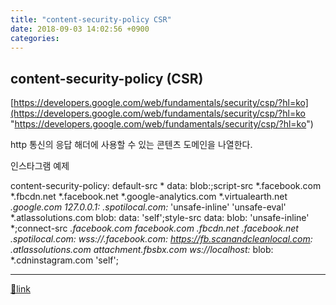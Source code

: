 ```yaml
---
title: "content-security-policy CSR"
date: 2018-09-03 14:02:56 +0900
categories: 
---
```

  

content-security-policy (CSR)
-----------------------------

[https://developers.google.com/web/fundamentals/security/csp/?hl=ko](https://developers.google.com/web/fundamentals/security/csp/?hl=ko "https://developers.google.com/web/fundamentals/security/csp/?hl=ko")

http 통신의 응답 해더에 사용할 수 있는 콘텐츠 도메인을 나열한다.  
  


인스타그램 예제

content-security-policy: default-src * data: blob:;script-src *.facebook.com *.fbcdn.net *.facebook.net *.google-analytics.com *.virtualearth.net *.google.com 127.0.0.1:* *.spotilocal.com:* 'unsafe-inline' 'unsafe-eval' *.atlassolutions.com blob: data: 'self';style-src data: blob: 'unsafe-inline' *;connect-src *.facebook.com facebook.com *.fbcdn.net *.facebook.net *.spotilocal.com:* wss://*.facebook.com:* https://fb.scanandcleanlocal.com:* *.atlassolutions.com attachment.fbsbx.com ws://localhost:* blob: *.cdninstagram.com 'self';

  
  
  


  ***
[🔗link](http://www.mins01.com/mh/tech/read/1190)